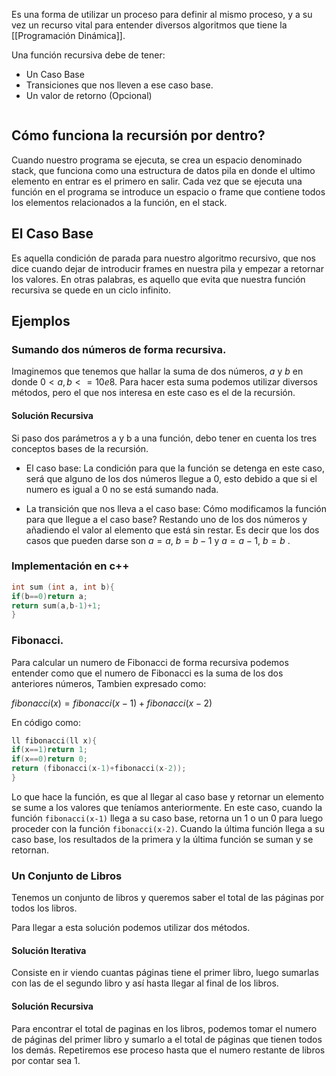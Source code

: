 Es una forma de utilizar un proceso para definir al mismo proceso, y a su vez un recurso vital para entender diversos algoritmos que tiene la [[Programación Dinámica]].

Una función recursiva debe de tener:
- Un Caso Base
- Transiciones que nos lleven a ese caso base.
- Un valor de retorno (Opcional)

```table-of-contents
```


## Cómo funciona la recursión por dentro?

Cuando nuestro programa se ejecuta, se crea un espacio denominado stack, que funciona como una estructura de datos pila en donde el ultimo elemento en entrar es el primero en salir. Cada vez que se ejecuta una función en el programa se introduce un espacio o frame que contiene todos los elementos relacionados a la función, en el stack.

## El Caso Base

Es aquella condición de parada para nuestro algoritmo recursivo, que nos dice cuando dejar de introducir frames en nuestra pila y empezar a retornar los valores. En otras palabras, es aquello que evita que nuestra función recursiva se quede en un ciclo infinito.

## Ejemplos

### Sumando dos números de forma recursiva.

Imaginemos que tenemos que hallar la suma de dos números, $a$ y $b$ en donde $0<a,b<=10e8$. Para hacer esta suma podemos utilizar diversos métodos, pero el que nos interesa en este caso es el de la recursión.
#### Solución Recursiva
Si paso dos parámetros a y b a una función, debo tener en cuenta los tres conceptos bases de la recursión.

- El caso base: La condición para que la función se detenga en este caso, será que alguno de los dos números llegue a 0, esto debido a que si el numero es igual a 0 no se está sumando nada.

- La transición que nos lleva a el caso base: Cómo modificamos la función para que llegue a el caso base? Restando uno de los dos números y añadiendo el valor al elemento que está sin restar. Es decir que los dos casos que pueden darse son $a=a$, $b=b-1$ y $a=a-1$, $b=b$ .

### Implementación en c++

```cpp
int sum (int a, int b){
if(b==0)return a;
return sum(a,b-1)+1;
}

```


### Fibonacci.

Para calcular un numero de Fibonacci de forma recursiva podemos entender como que el numero de Fibonacci es la suma de los dos anteriores números, Tambien expresado como:

$fibonacci(x)=fibonacci(x-1)+fibonacci(x-2)$

En código como:

```cpp
ll fibonacci(ll x){
if(x==1)return 1;
if(x==0)return 0;
return (fibonacci(x-1)+fibonacci(x-2));
}
```

Lo que hace la función, es que al llegar al caso base y retornar un elemento se sume a los valores que teníamos anteriormente. En este caso, cuando la función ```fibonacci(x-1)``` llega a su caso base, retorna un 1 o un 0 para luego proceder con la función `fibonacci(x-2)`. Cuando la última función llega a su caso base, los resultados de la primera y la última función se suman y se retornan.


### Un Conjunto de Libros

Tenemos un conjunto de libros y queremos saber el total de las páginas por todos los libros.

Para llegar a esta solución podemos utilizar dos métodos.

#### Solución Iterativa
Consiste en ir viendo cuantas páginas tiene el primer libro, luego sumarlas con las de el segundo libro y así hasta llegar al final de los libros.

#### Solución Recursiva
Para encontrar el total de paginas en los libros, podemos tomar el numero de páginas del primer libro y sumarlo a el total de páginas que tienen todos los demás. Repetiremos ese proceso hasta que el numero restante de libros por contar sea 1.



